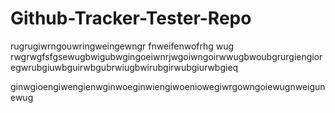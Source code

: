 # Github-Tracker-Tester-Repo
rugrugiwrngouwringweingewngr
fnweifenwofrhg wug
rwgrwgfsfgsewugbwigubwgingoeiwnrjwgoiwngoirwwugbwoubgrurgiengioregwrubgiuwbguirwbgubrwiugbwirubgirwubgiurwbgieq

ginwgioengiwengienwginwoeginwiengiwoeniowegiwrgowngoiewugnweigunewug